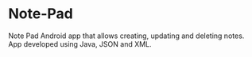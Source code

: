 # Note-Pad
Note Pad Android app that allows creating, updating and deleting notes. App developed using Java, JSON and XML.
